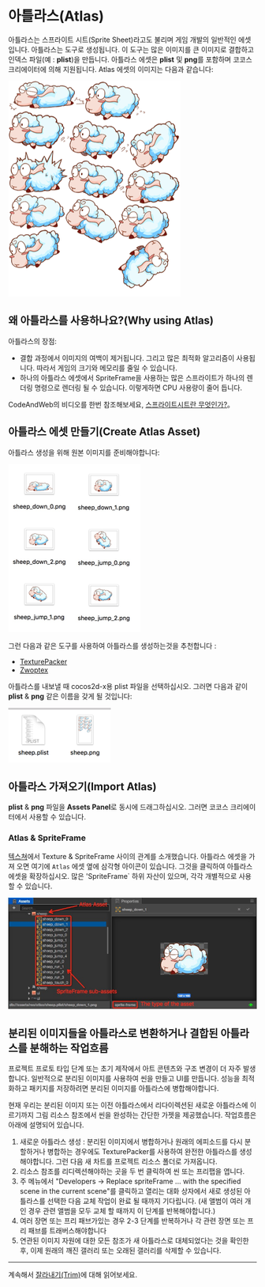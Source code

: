 # 아틀라스(Atlas)

아틀라스는 스프라이트 시트(Sprite Sheet)라고도 불리며 게임 개발의 일반적인 에셋입니다. 아틀라스는 도구로 생성됩니다. 이 도구는 많은 이미지를 큰 이미지로 결합하고 인덱스 파일(예 : **plist**)을 만듭니다. 아틀라스 에셋은 **plist** 및 **png**를 포함하며 코코스 크리에이터에 의해 지원됩니다. Atlas 에셋의 이미지는 다음과 같습니다:

![atlas sheep](atlas/sheep_atlas.png)

## 왜 아틀라스를 사용하나요?(Why using Atlas)

아틀라스의 장점:

- 결합 과정에서 이미지의 여백이 제거됩니다. 그리고 많은 최적화 알고리즘이 사용됩니다. 따라서 게임의 크기와 메모리를 줄일 수 있습니다.
- 하나의 아틀라스 에셋에서 SpriteFrame을 사용하는 많은 스프라이트가 하나의 렌더링 명령으로 렌더링 될 수 있습니다. 이렇게하면 CPU 사용량이 줄어 듭니다.


CodeAndWeb의 비디오를 한번 참조해보세요, [스프라이트시트란 무엇인가?](https://www.codeandweb.com/what-is-a-sprite-sheet)。

## 아틀라스 에셋 만들기(Create Atlas Asset)

아틀라스 생성을 위해 원본 이미지를 준비해야합니다:

![single sheep](atlas/single_sheep.png)

그런 다음과 같은 도구를 사용하여 아틀라스를 생성하는것을 추천합니다 :

- [TexturePacker](https://www.codeandweb.com/texturepacker)
- [Zwoptex](https://zwopple.com/zwoptex/)

아틀라스를 내보낼 때 cocos2d-x용 plist 파일을 선택하십시오. 그러면 다음과 같이 **plist** & **png** 같은 이름을 갖게 될 것입니다:

![atlas files](atlas/atlas_files.png)

## 아틀라스 가져오기(Import Atlas)

**plist** & **png** 파일을 **Assets Panel**로 동시에 드래그하십시오. 그러면 코코스 크리에이터에서 사용할 수 있습니다.

### Atlas & SpriteFrame

[텍스쳐](sprite.md)에서 Texture & SpriteFrame 사이의 관계를 소개했습니다. 아틀라스 에셋을 가져 오면 여기에 `Atlas` 에셋 옆에 삼각형 아이콘이 있습니다. 그것을 클릭하여 아틀라스 에셋을 확장하십시오. 많은 'SpriteFrame` 하위 자산이 있으며, 각각 개별적으로 사용할 수 있습니다.

![sprite frame](atlas/spriteframes.png)

## 분리된 이미지들을 아틀라스로 변환하거나 결합된 아틀라스를 분해하는 작업흐름

프로젝트 프로토 타입 단계 또는 초기 제작에서 아트 콘텐츠와 구조 변경이 더 자주 발생합니다. 일반적으로 분리된 이미지를 사용하여 씬을 만들고 UI를 만듭니다. 성능을 최적화하고 패키지를 저장하려면 분리된 이미지를 아틀라스에 병합해야합니다.

현재 우리는 분리된 이미지 또는 이전 아틀라스에서 리다이렉션된 새로운 아틀라스에 이르기까지 그림 리소스 참조에서 씬을 완성하는 간단한 가젯을 제공했습니다. 작업흐름은 아래에 설명되어 있습니다.

1. 새로운 아틀라스 생성 : 분리된 이미지에서 병합하거나 원래의 에피소드를 다시 분할하거나 병합하는 경우에도 TexturePacker를 사용하여 완전한 아틀라스를 생성해야합니다. 그런 다음 새 차트를 프로젝트 리소스 폴더로 가져옵니다.
2. 리소스 참조를 리디렉션해야하는 곳을 두 번 클릭하여 씬 또는 프리팹을 엽니다.
3. 주 메뉴에서 "Developers -> Replace spriteFrame ... with the specified scene in the current scene"를 클릭하고 열리는 대화 상자에서 새로 생성된 아틀라스를 선택한 다음 교체 작업이 완료 될 때까지 기다립니다. (새 앨범이 여러 개인 경우 관련 앨범을 모두 교체 할 때까지 이 단계를 반복해야합니다.)
4. 여러 장면 또는 프리 패브가있는 경우 2-3 단계를 반복하거나 각 관련 장면 또는 프리 패브를 트래버스해야합니다
5. 연관된 이미지 자원에 대한 모든 참조가 새 아틀라스로 대체되었다는 것을 확인한 후, 이제 원래의 깨진 갤러리 또는 오래된 갤러리를 삭제할 수 있습니다.

<hr>

계속해서 [잘라내기(Trim)](trim.md)에 대해 읽어보세요.
